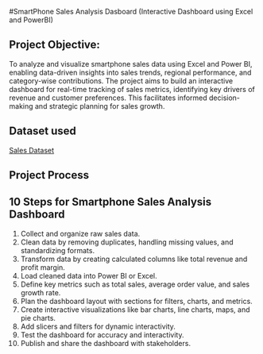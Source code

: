 #SmartPhone Sales Analysis Dasboard (Interactive Dashboard using Excel and PowerBI)
## Project Objective:
To analyze and visualize smartphone sales data using Excel and Power BI, enabling data-driven insights into sales trends, regional performance, and category-wise contributions. The project aims to build an interactive dashboard for real-time tracking of sales metrics, identifying key drivers of revenue and customer preferences. This facilitates informed decision-making and strategic planning for sales growth.
## Dataset used
<a href="https://github.com/deepika091004/Smartphone_sales_Dashboard/blob/main/Sales.csv"> Sales Dataset</a>
## Project Process

## 10 Steps for Smartphone Sales Analysis Dashboard

1. Collect and organize raw sales data.  
2. Clean data by removing duplicates, handling missing values, and standardizing formats.  
3. Transform data by creating calculated columns like total revenue and profit margin.  
4. Load cleaned data into Power BI or Excel.  
5. Define key metrics such as total sales, average order value, and sales growth rate.  
6. Plan the dashboard layout with sections for filters, charts, and metrics.  
7. Create interactive visualizations like bar charts, line charts, maps, and pie charts.  
8. Add slicers and filters for dynamic interactivity.  
9. Test the dashboard for accuracy and interactivity.  
10. Publish and share the dashboard with stakeholders.

